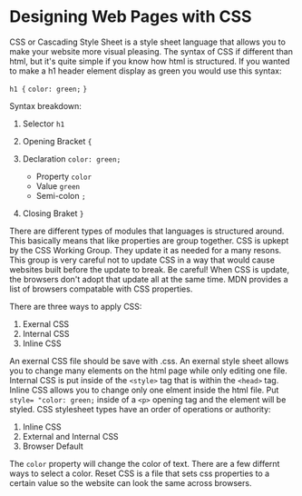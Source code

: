 # Designing Web Pages with CSS

CSS or Cascading Style Sheet is a style sheet language that allows you to make your website more visual pleasing. The syntax of CSS if different than html, but it's quite simple if you know how html is structured. If you wanted to make a h1 header element display as green you would use this syntax:

`h1 {`
    `color: green;`
`}`

Syntax breakdown:

1. Selector `h1`
2. Opening Bracket `{`
3. Declaration `color: green;`

    - Property `color`
    - Value `green`
    - Semi-colon `;`

4. Closing Braket `}`

There are different types of modules that languages is structured around. This basically means that like properties are group together. CSS is upkept by the CSS Working Group. They update it as needed for a many resons. This group is very careful not to update CSS in a way that would cause websites built before the update to break. Be careful! When CSS is update, the browsers don't adopt that update all at the same time. MDN provides a list of browsers compatable with CSS properties. 

There are three ways to apply CSS:

1. Exernal CSS
2. Internal CSS
3. Inline CSS

An exernal CSS file should be save with .css. An exernal style sheet allows you to change many elements on the html page while only editing one file. 
Internal CSS is put inside of the `<style>` tag that is within the `<head>` tag. 
Inline CSS allows you to change only one elment inside the html file. Put `style= "color: green;` inside of a `<p>` opening tag and the element will be styled.
CSS stylesheet types have an order of operations or authority:

1. Inline CSS
2. External and Internal CSS
3. Browser Default

The `color` property will change the color of text. There are a few differnt ways to select a color. Reset CSS is a file that sets css properties to a certain value so the website can look the same across browsers.
